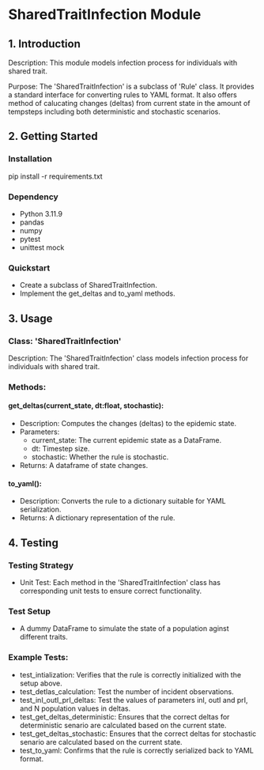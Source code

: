 # SharedTraitInfection Module

## 1. Introduction
Description: This module models infection process for individuals with shared trait.

Purpose: The 'SharedTraitInfection' is a subclass of 'Rule' class. It provides a standard interface for converting rules to YAML format. It also offers method of calucating changes (deltas) from current state in the amount of tempsteps including both deterministic and stochastic scenarios.

## 2. Getting Started
### Installation
pip install -r requirements.txt

### Dependency
* Python 3.11.9
* pandas
* numpy
* pytest
* unittest mock

### Quickstart
* Create a subclass of SharedTraitInfection.
* Implement the get_deltas and to_yaml methods.

## 3. Usage
### Class: 'SharedTraitInfection'
Description: The 'SharedTraitInfection' class models infection process for individuals with shared trait.

### Methods:
#### get_deltas(current_state, dt:float, stochastic):
* Description: Computes the changes (deltas) to the epidemic state.
* Parameters:
  * current_state: The current epidemic state as a DataFrame.
  * dt: Timestep size.
  * stochastic: Whether the rule is stochastic.
* Returns: A dataframe of state changes.

#### to_yaml():
* Description: Converts the rule to a dictionary suitable for YAML serialization.
* Returns: A dictionary representation of the rule.

## 4. Testing
### Testing Strategy
* Unit Test: Each method in the 'SharedTraitInfection' class has corresponding unit tests to ensure correct functionality.

### Test Setup
* A dummy DataFrame to simulate the state of a population aginst different traits.

### Example Tests:
* test_intialization: Verifies that the rule is correctly initialized with the setup above.
* test_detlas_calculation: Test the number of incident observations.
* test_inI_outI_prI_deltas: Test the values of parameters inI, outI and prI, and N population values in deltas.
* test_get_deltas_deterministic: Ensures that the correct deltas for deterministic senario are calculated based on the current state.
* test_get_deltas_stochastic: Ensures that the correct deltas for stochastic senario are calculated based on the current state.
* test_to_yaml: Confirms that the rule is correctly serialized back to YAML format.
